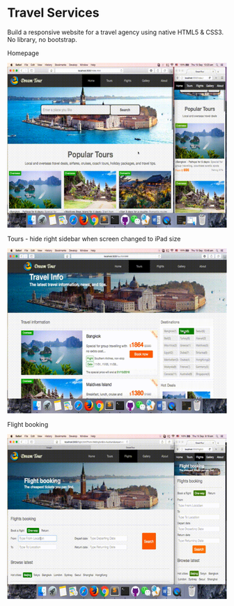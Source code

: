 # Travel Services
Build a responsive website for a travel agency using native HTML5 & CSS3. No library, no bootstrap.  
  
Homepage  
  
![Homepage](https://github.com/Shao0203/Travel/raw/master/gif/home.gif)
  
Tours - hide right sidebar when screen changed to iPad size  
  
![Tours](https://github.com/Shao0203/Travel/raw/master/gif/tour.gif)

Flight booking  
  
![Flight](https://github.com/Shao0203/Travel/raw/master/gif/flight.gif)

